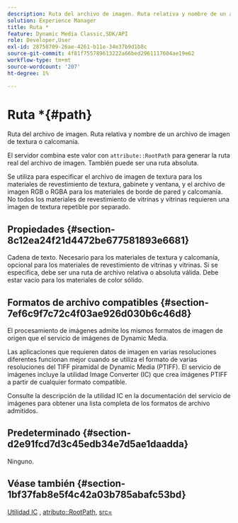 ```yaml
---
description: Ruta del archivo de imagen. Ruta relativa y nombre de un archivo de imagen de textura o calcomanía.
solution: Experience Manager
title: Ruta *
feature: Dynamic Media Classic,SDK/API
role: Developer,User
exl-id: 28758709-26ae-4261-b11e-34e37b9d1b8c
source-git-commit: 4f81f755789613222a66bed2961117604ae19e62
workflow-type: tm+mt
source-wordcount: '207'
ht-degree: 1%

---
```


# Ruta *{#path}

Ruta del archivo de imagen. Ruta relativa y nombre de un archivo de imagen de textura o calcomanía.

El servidor combina este valor con `attribute::RootPath` para generar la ruta real del archivo de imagen. También puede ser una ruta absoluta.

Se utiliza para especificar el archivo de imagen de textura para los materiales de revestimiento de textura, gabinete y ventana, y el archivo de imagen RGB o RGBA para los materiales de borde de pared y calcomanía. No todos los materiales de revestimiento de vitrinas y vitrinas requieren una imagen de textura repetible por separado.

## Propiedades {#section-8c12ea24f21d4472be677581893e6681}

Cadena de texto. Necesario para los materiales de textura y calcomanía, opcional para los materiales de revestimiento de vitrinas y vitrinas. Si se especifica, debe ser una ruta de archivo relativa o absoluta válida. Debe estar vacío para los materiales de color sólido.

## Formatos de archivo compatibles {#section-7ef6c9f7c72c4f03ae926d030b6c46d8}

El procesamiento de imágenes admite los mismos formatos de imagen de origen que el servicio de imágenes de Dynamic Media.

Las aplicaciones que requieren datos de imagen en varias resoluciones diferentes funcionan mejor cuando se utiliza el formato de varias resoluciones del TIFF piramidal de Dynamic Media (PTIFF). El servicio de imágenes incluye la utilidad Image Converter (IC) que crea imágenes PTIFF a partir de cualquier formato compatible.

Consulte la descripción de la utilidad IC en la documentación del servicio de imágenes para obtener una lista completa de los formatos de archivo admitidos.

## Predeterminado {#section-d2e91fcd7d3c45edb34e7d5ae1daadda}

Ninguno.

## Véase también {#section-1bf37fab8e5f4c42a03b785abafc53bd}

[Utilidad IC](/help/aem-is-ir-api/is-api/is-utils/utilities/r-ic.md) , [atributo::RootPath](/help/aem-is-ir-api/ir-api/material-cat/image-rendering-api-ref/c-ir-material-catalog/c-ir-attributes-reference/r-ir-rootpath.md), [src=](/help/aem-is-ir-api/ir-api/http-protocol/image-rendering-api-ref/c-ir-http-protocol-ref/c-ir-http-protocol-command-reference/r-ir-src.md)
